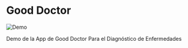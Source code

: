 # Good Doctor
![Demo](https://github.com/PercyTomicha/good_doctor/blob/main/demo/demo_good_doctor.gif)

Demo de la App de Good Doctor
Para el Diagnóstico de Enfermedades

